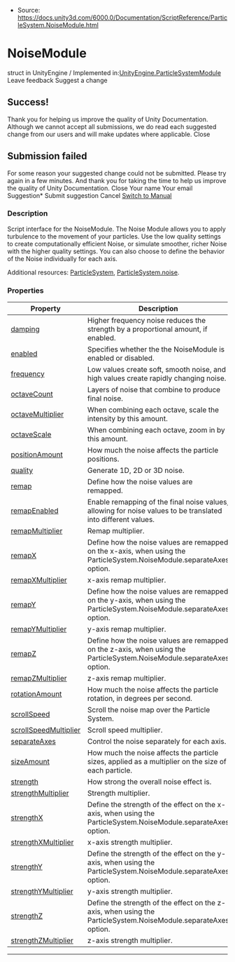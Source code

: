 * Source: https://docs.unity3d.com/6000.0/Documentation/ScriptReference/ParticleSystem.NoiseModule.html

# NoiseModule
struct in UnityEngine
/
Implemented in:[UnityEngine.ParticleSystemModule](https://docs.unity3d.com/6000.0/Documentation/ScriptReference/UnityEngine.ParticleSystemModule.html)
Leave feedback
Suggest a change
## Success!
Thank you for helping us improve the quality of Unity Documentation. Although we cannot accept all submissions, we do read each suggested change from our users and will make updates where applicable.
Close
## Submission failed
For some reason your suggested change could not be submitted. Please <a>try again</a> in a few minutes. And thank you for taking the time to help us improve the quality of Unity Documentation.
Close
Your name Your email Suggestion* Submit suggestion
Cancel
[Switch to Manual](https://docs.unity3d.com/6000.0/Documentation/Manual/class-ParticleSystem.html "Go to ParticleSystem Component in the Manual")
### Description
Script interface for the NoiseModule.
The Noise Module allows you to apply turbulence to the movement of your particles. Use the low quality settings to create computationally efficient Noise, or simulate smoother, richer Noise with the higher quality settings. You can also choose to define the behavior of the Noise individually for each axis.  
  
Additional resources: [ParticleSystem](https://docs.unity3d.com/6000.0/Documentation/ScriptReference/ParticleSystem.html), [ParticleSystem.noise](https://docs.unity3d.com/6000.0/Documentation/ScriptReference/ParticleSystem-noise.html).
### Properties
Property | Description  
---|---  
[damping](https://docs.unity3d.com/6000.0/Documentation/ScriptReference/ParticleSystem.NoiseModule-damping.html) | Higher frequency noise reduces the strength by a proportional amount, if enabled.  
[enabled](https://docs.unity3d.com/6000.0/Documentation/ScriptReference/ParticleSystem.NoiseModule-enabled.html) | Specifies whether the the NoiseModule is enabled or disabled.  
[frequency](https://docs.unity3d.com/6000.0/Documentation/ScriptReference/ParticleSystem.NoiseModule-frequency.html) | Low values create soft, smooth noise, and high values create rapidly changing noise.  
[octaveCount](https://docs.unity3d.com/6000.0/Documentation/ScriptReference/ParticleSystem.NoiseModule-octaveCount.html) | Layers of noise that combine to produce final noise.  
[octaveMultiplier](https://docs.unity3d.com/6000.0/Documentation/ScriptReference/ParticleSystem.NoiseModule-octaveMultiplier.html) | When combining each octave, scale the intensity by this amount.  
[octaveScale](https://docs.unity3d.com/6000.0/Documentation/ScriptReference/ParticleSystem.NoiseModule-octaveScale.html) | When combining each octave, zoom in by this amount.  
[positionAmount](https://docs.unity3d.com/6000.0/Documentation/ScriptReference/ParticleSystem.NoiseModule-positionAmount.html) | How much the noise affects the particle positions.  
[quality](https://docs.unity3d.com/6000.0/Documentation/ScriptReference/ParticleSystem.NoiseModule-quality.html) | Generate 1D, 2D or 3D noise.  
[remap](https://docs.unity3d.com/6000.0/Documentation/ScriptReference/ParticleSystem.NoiseModule-remap.html) | Define how the noise values are remapped.  
[remapEnabled](https://docs.unity3d.com/6000.0/Documentation/ScriptReference/ParticleSystem.NoiseModule-remapEnabled.html) | Enable remapping of the final noise values, allowing for noise values to be translated into different values.  
[remapMultiplier](https://docs.unity3d.com/6000.0/Documentation/ScriptReference/ParticleSystem.NoiseModule-remapMultiplier.html) | Remap multiplier.  
[remapX](https://docs.unity3d.com/6000.0/Documentation/ScriptReference/ParticleSystem.NoiseModule-remapX.html) | Define how the noise values are remapped on the x-axis, when using the ParticleSystem.NoiseModule.separateAxes option.  
[remapXMultiplier](https://docs.unity3d.com/6000.0/Documentation/ScriptReference/ParticleSystem.NoiseModule-remapXMultiplier.html) | x-axis remap multiplier.  
[remapY](https://docs.unity3d.com/6000.0/Documentation/ScriptReference/ParticleSystem.NoiseModule-remapY.html) | Define how the noise values are remapped on the y-axis, when using the ParticleSystem.NoiseModule.separateAxes option.  
[remapYMultiplier](https://docs.unity3d.com/6000.0/Documentation/ScriptReference/ParticleSystem.NoiseModule-remapYMultiplier.html) | y-axis remap multiplier.  
[remapZ](https://docs.unity3d.com/6000.0/Documentation/ScriptReference/ParticleSystem.NoiseModule-remapZ.html) | Define how the noise values are remapped on the z-axis, when using the ParticleSystem.NoiseModule.separateAxes option.  
[remapZMultiplier](https://docs.unity3d.com/6000.0/Documentation/ScriptReference/ParticleSystem.NoiseModule-remapZMultiplier.html) | z-axis remap multiplier.  
[rotationAmount](https://docs.unity3d.com/6000.0/Documentation/ScriptReference/ParticleSystem.NoiseModule-rotationAmount.html) | How much the noise affects the particle rotation, in degrees per second.  
[scrollSpeed](https://docs.unity3d.com/6000.0/Documentation/ScriptReference/ParticleSystem.NoiseModule-scrollSpeed.html) | Scroll the noise map over the Particle System.  
[scrollSpeedMultiplier](https://docs.unity3d.com/6000.0/Documentation/ScriptReference/ParticleSystem.NoiseModule-scrollSpeedMultiplier.html) | Scroll speed multiplier.  
[separateAxes](https://docs.unity3d.com/6000.0/Documentation/ScriptReference/ParticleSystem.NoiseModule-separateAxes.html) | Control the noise separately for each axis.  
[sizeAmount](https://docs.unity3d.com/6000.0/Documentation/ScriptReference/ParticleSystem.NoiseModule-sizeAmount.html) | How much the noise affects the particle sizes, applied as a multiplier on the size of each particle.  
[strength](https://docs.unity3d.com/6000.0/Documentation/ScriptReference/ParticleSystem.NoiseModule-strength.html) | How strong the overall noise effect is.  
[strengthMultiplier](https://docs.unity3d.com/6000.0/Documentation/ScriptReference/ParticleSystem.NoiseModule-strengthMultiplier.html) | Strength multiplier.  
[strengthX](https://docs.unity3d.com/6000.0/Documentation/ScriptReference/ParticleSystem.NoiseModule-strengthX.html) | Define the strength of the effect on the x-axis, when using the ParticleSystem.NoiseModule.separateAxes option.  
[strengthXMultiplier](https://docs.unity3d.com/6000.0/Documentation/ScriptReference/ParticleSystem.NoiseModule-strengthXMultiplier.html) | x-axis strength multiplier.  
[strengthY](https://docs.unity3d.com/6000.0/Documentation/ScriptReference/ParticleSystem.NoiseModule-strengthY.html) | Define the strength of the effect on the y-axis, when using the ParticleSystem.NoiseModule.separateAxes option.  
[strengthYMultiplier](https://docs.unity3d.com/6000.0/Documentation/ScriptReference/ParticleSystem.NoiseModule-strengthYMultiplier.html) | y-axis strength multiplier.  
[strengthZ](https://docs.unity3d.com/6000.0/Documentation/ScriptReference/ParticleSystem.NoiseModule-strengthZ.html) | Define the strength of the effect on the z-axis, when using the ParticleSystem.NoiseModule.separateAxes option.  
[strengthZMultiplier](https://docs.unity3d.com/6000.0/Documentation/ScriptReference/ParticleSystem.NoiseModule-strengthZMultiplier.html) | z-axis strength multiplier.  
* * *
